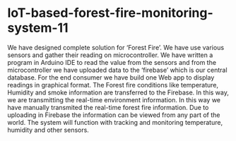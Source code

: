 # IoT-based-forest-fire-monitoring-system-11










We have designed complete solution for ‘Forest Fire’. We have use various sensors and gather their reading on microcontroller. We have written a program in Arduino IDE to read the value from the sensors and from the microcontroller we have uploaded data to the ‘firebase’ which is our central database. For the end consumer we have build one Web app to display readings in graphical format. 
The Forest fire conditions like temperature, Humidity and smoke information are transferred to the Firebase. In this way, we are transmitting the real-time environment information. In this way we have manually transmited the real-time forest fire information. Due to uploading in Firebase the information can be viewed from any part of the world. The system will function with tracking and monitoring temperature, humidity and other sensors.

